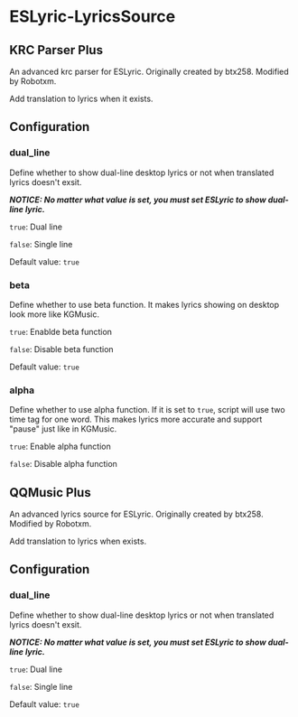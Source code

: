 # ESLyric-LyricsSource
## KRC Parser Plus
An advanced krc parser for ESLyric. Originally created by btx258. Modified by Robotxm.

Add translation to lyrics when it exists.

## Configuration
### dual_line
Define whether to show dual-line desktop lyrics or not when translated lyrics doesn't exsit.

***NOTICE: No matter what value is set, you must set ESLyric to show dual-line lyric.***

`true`: Dual line

`false`: Single line

Default value: `true`

### beta
Define whether to use beta function. It makes lyrics showing on desktop look more like KGMusic.

`true`: Enablde beta function

`false`: Disable beta function

Default value: `true`

### alpha
Define whether to use alpha function. If it is set to `true`, script will use two time tag for one word. This makes lyrics more accurate and support "pause" just like in KGMusic.

`true`: Enable alpha function

`false`: Disable alpha function

## QQMusic Plus
An advanced lyrics source for ESLyric. Originally created by btx258. Modified by Robotxm.

Add translation to lyrics when exists.

## Configuration
### dual_line
Define whether to show dual-line desktop lyrics or not when translated lyrics doesn't exsit.

***NOTICE: No matter what value is set, you must set ESLyric to show dual-line lyric.***

`true`: Dual line

`false`: Single line

Default value: `true`
